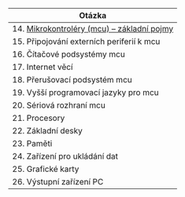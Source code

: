 | Otázka                                                     |
| ---------------------------------------------------------- |
| 14. [Mikrokontroléry (mcu) – základní pojmy](./MIT/MCU.md) |
| 15. Připojování externích periferií k mcu                  |
| 16. Čítačové podsystémy mcu                                |
| 17. Internet věcí                                          |
| 18. Přerušovací podsystém mcu                              |
| 19. Vyšší programovací jazyky pro mcu                      |
| 20. Sériová rozhraní mcu                                   |
| 21. Procesory                                              |
| 22. Základní desky                                         |
| 23. Paměti                                                 |
| 24. Zařízení pro ukládání dat                              |
| 25. Grafické karty                                         |
| 26. Výstupní zařízení PC                                   |
